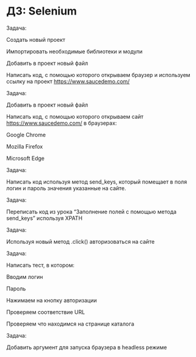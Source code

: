 # ДЗ: Selenium

Задача:


Создать новый проект

Импортировать необходимые библиотеки и модули

Добавить в проект новый файл

Написать код, с помощью которого открываем браузер и используем ссылку на проект https://www.saucedemo.com/

Задача:


Добавить в проект новый файл

Написать код, с помощью которого открываем сайт https://www.saucedemo.com/ в браузерах: 

Google Chrome

Mozilla Firefox

Microsoft Edge

Задача:


Написать код используя метод send_keys, который помещает в поля логин и пароль значения указанные на сайте.

Задача:


Переписать код из урока “Заполнение полей с помощью метода send_keys” используя XPATH

Задача:


Используя новый метод .click() авторизоваться на сайте

Задача:


Написать тест, в котором:

Вводим логин

Пароль

Нажимаем на кнопку авторизации

Проверяем соответствие URL

Проверяем что находимся на странице каталога

Задача:

Добавить аргумент для запуска браузера в headless режиме
